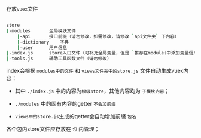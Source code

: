 存放`vuex`文件

``` bash

store
|-modules       全局模块文件
    |-api       接口前缀（请勿修改，如需修改，请修改 `api文件夹` 下内容）
    |-dictionary    字典
    |-user      用户信息
|-index.js      store入口文件（可补充全局变量，但是 `推荐在modules中添加变量信息`）
|-tools.js      辅助工具函数文件（请勿修改）

```

index会根据 `modules中的文件` 和 `views文件夹中的store.js` 文件自动生成vuex内容：

* 其中 `./index.js` 中的内容为`根级store`，其他内容均为 `子模块内容`；

* `./modules` 中的固有内容的getter `不会加前缀`

* `views中的store.js`生成的getter会自动增加前缀 `包名_`

各个包内store文件应存放在 `包` 内管理；
